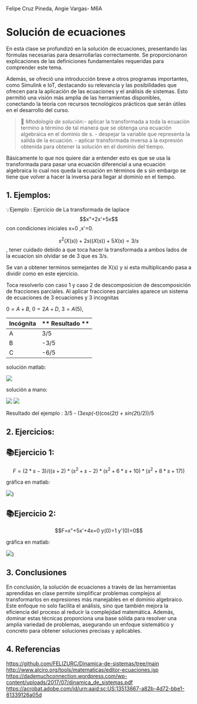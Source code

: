 
Felipe Cruz Pineda, Angie Vargas- M6A
# Solución de ecuaciones
En esta clase se profundizó en la solución de ecuaciones, presentando las fórmulas necesarias para desarrollarlas correctamente. Se proporcionaron explicaciones  de las definiciones fundamentales requeridas para comprender este tema.

Además, se ofreció una introducción breve a otros programas importantes, como Simulink e IoT, destacando su relevancia y las posibilidades que ofrecen para la aplicación de las ecuaciones y el análisis de sistemas. Esto permitió una visión más amplia de las herramientas disponibles, conectando la teoría con recursos tecnológicos prácticos que serán útiles en el desarrollo del curso.

>🔑 *Mtodología de solución:*- aplicar la transformada a toda la ecuación termino a término de tal manera que se obtenga una ecuación algebraica en el dominio de s. - despejar la variable que representa la salida de la ecuación. - aplicar transformada inversa a la expresión obtenida para obtener la solución en el dominio del tiempo.

Básicamente lo que nos quiere dar a entender esto es que se usa la transformada para pasar una ecuación diferencial a una ecuación algebraica lo cual nos queda la ecuación en términos de s sin embargo se tiene que volver a hacer la inversa para llegar al dominio en el tiempo.

## 1. Ejemplos:

💡Ejemplo : Ejercicio de La transformada de laplace $$x"+2x'+5x$$  con condiciones iniciales x=0 ,x'=0.

$$s^2(X(s))+2s((X(s))+5X(s)=3/s$$, tener cuidado debido a que toca hacer la transformada a ambos lados de la ecuacion sin olvidar se de $3$ que es 3/s.

Se van a obtener terminos semejantes de X(s) y si esta multiplicando pasa a dividir como en este ejercicio. 

Toca resolverlo con caso 1 y caso 2 de descomposicion de descomposición de fracciones parciales.
Al aplicar fracciones parciales aparece un sistema de ecuaciones de 3 ecuaciones y 3 incognitas

$0=A+B$,
$0=2A+D$,
$3=A(5)$,

| **Incógnita** | ** Resultado **  |
|---------------|------------------|
|       A       |      3/5         |
|       B       |     -3/5         |
|       C       |      -6/5        |

solución matlab:


![](https://github.com/FELIZURC/Dinamica-de-sistemas/blob/main/Figure_4.1_page-0001.jpg)

solución a mano:

![](https://github.com/FELIZURC/figuras/blob/main/WhatsApp%20Image%202025-03-12%20at%2011.06.28%20PM%20(2).jpeg)
![](https://github.com/FELIZURC/figuras/blob/main/WhatsApp%20Image%202025-03-12%20at%2011.07.13%20PM%20(1).jpeg)

Resultado del ejemplo : 3/5 - (3*exp(-t)*(cos(2*t) + sin(2*t)/2))/5

## 2. Ejercicios:

## 📚Ejercicio 1:
$$F=(2*s-3)/((s+2)*(s^2+s-2)*(s^2+6*s+10)*(s^2+8*s+17))$$

gráfica en matlab:

![](https://github.com/FELIZURC/Dinamica-de-sistemas/blob/main/Figure_7.1_page-0001.jpg))

## 📚Ejercicio 2:

$$F=x"+5x'+4x=0 y(0)=1 y'(0)=0$$

gráfica en matlab:

![](https://github.com/FELIZURC/figuras/blob/main/Figure_4.2_page-0001.jpg))


## 3. Conclusiones
En conclusión, la solución de ecuaciones a través de las herramientas aprendidas en clase permite simplificar problemas complejos al transformarlos en expresiones más manejables en el dominio algebraico. Este enfoque no solo facilita el análisis, sino que también mejora la eficiencia del proceso al reducir la complejidad matemática. Además, dominar estas técnicas proporciona una base sólida para resolver una amplia variedad de problemas, asegurando un enfoque sistemático y concreto para obtener soluciones precisas y aplicables.

## 4. Referencias
https://github.com/FELIZURC/Dinamica-de-sistemas/tree/main
http://www.alciro.org/tools/matematicas/editor-ecuaciones.jsp
https://dademuchconnection.wordpress.com/wp-content/uploads/2017/07/dinamica_de_sistemas.pdf
https://acrobat.adobe.com/id/urn:aaid:sc:US:13513667-a82b-4d72-bbe1-81339126a05d

